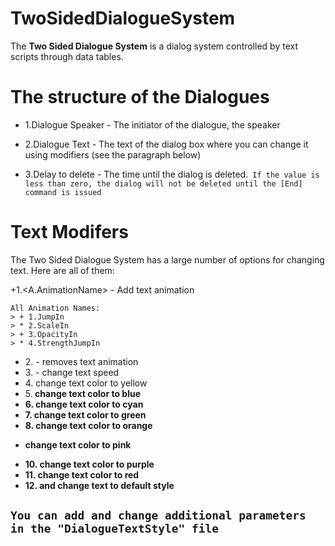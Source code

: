 # TwoSidedDialogueSystem

The **Two Sided Dialogue System** is a dialog system controlled by text scripts through data tables.

# The structure of the Dialogues
+ 1.Dialogue Speaker - The initiator of the dialogue, the speaker
* 2.Dialogue Text - The text of the dialog box where you can change it using modifiers (see the paragraph below)
+ 3.Delay to delete - The time until the dialog is deleted.` If the value is less than zero, the dialog will not be deleted until the [End] command is issued`

# Text Modifers
The Two Sided Dialogue System has a large number of options for changing text. Here are all of them:

+1.<A.AnimationName> - Add text animation
```
All Animation Names:
> + 1.JumpIn
> * 2.ScaleIn
> + 3.OpacityIn
> * 4.StrengthJumpIn
```
+ 2.<Static> - removes text animation
+ 3.<Speed number> - change text speed
+ 4.<y> change text color to yellow
+ 5.<b> change text color to blue
+ 6.<c> change text color to cyan
+ 7.<g> change text color to green
+ 8.<o> change text color to orange
+ <p> change text color to pink
+ 10.<v> change text color to purple
+ 11.<r> change text color to red
+ 12.<Default> and <def> change text to default style

## `You can add and change additional parameters in the "DialogueTextStyle" file`

